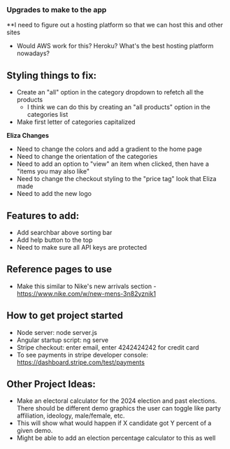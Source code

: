 ### Upgrades to make to the app

**I need to figure out a hosting platform so that we can host this and other sites
  - Would AWS work for this? Heroku? What's the best hosting platform nowadays?

## Styling things to fix:

- Create an "all" option in the category dropdown to refetch all the products
  - I think we can do this by creating an "all products" option in the categories list
- Make first letter of categories capitalized


**Eliza Changes**

- Need to change the colors and add a gradient to the home page
- Need to change the orientation of the categories
- Need to add an option to "view" an item when clicked, then have a "items you may also like"
- Need to change the checkout styling to the "price tag" look that Eliza made
- Need to add the new logo


## Features to add:

- Add searchbar above sorting bar
- Add help button to the top
- Need to make sure all API keys are protected


## Reference pages to use

- Make this similar to Nike's new arrivals section - https://www.nike.com/w/new-mens-3n82yznik1



## How to get project started

- Node server: node server.js
- Angular startup script: ng serve
- Stripe checkout: enter email, enter 4242424242 for credit card
- To see payments in stripe developer console: https://dashboard.stripe.com/test/payments





## Other Project Ideas:

- Make an electoral calculator for the 2024 election and past elections. There should be different
demo graphics the user can toggle like party affiliation, ideology, male/female, etc. 
- This will show what would happen if X candidate got Y percent of a given demo.
- Might be able to add an election percentage calculator to this as well

